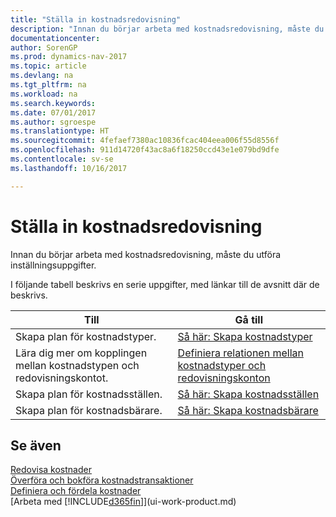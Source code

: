 ```yaml
---
title: "Ställa in kostnadsredovisning"
description: "Innan du börjar arbeta med kostnadsredovisning, måste du utföra inställningsuppgifter."
documentationcenter: 
author: SorenGP
ms.prod: dynamics-nav-2017
ms.topic: article
ms.devlang: na
ms.tgt_pltfrm: na
ms.workload: na
ms.search.keywords: 
ms.date: 07/01/2017
ms.author: sgroespe
ms.translationtype: HT
ms.sourcegitcommit: 4fefaef7380ac10836fcac404eea006f55d8556f
ms.openlocfilehash: 911d14720f43ac8a6f18250ccd43e1e079bd9dfe
ms.contentlocale: sv-se
ms.lasthandoff: 10/16/2017

---
```

# <a name="setting-up-cost-accounting"></a>Ställa in kostnadsredovisning
Innan du börjar arbeta med kostnadsredovisning, måste du utföra inställningsuppgifter.  

 I följande tabell beskrivs en serie uppgifter, med länkar till de avsnitt där de beskrivs.

|Till|Gå till|  
|--------|---------|  
|Skapa plan för kostnadstyper.|[Så här: Skapa kostnadstyper](finance-how-to-set-up-cost-types.md)|  
|Lära dig mer om kopplingen mellan kostnadstypen och redovisningskontot.|[Definiera relationen mellan kostnadstyper och redovisningskonton](finance-defining-the-relationship-between-cost-types-and-general-ledger-accounts.md)|  
|Skapa plan för kostnadsställen.|[Så här: Skapa kostnadsställen](finance-how-to-set-up-cost-centers.md)|  
|Skapa plan för kostnadsbärare.|[Så här: Skapa kostnadsbärare](finance-how-to-set-up-cost-objects.md)|  

## <a name="see-also"></a>Se även  
[Redovisa kostnader](finance-manage-cost-accounting.md)  
[Överföra och bokföra kostnadstransaktioner](finance-transfer-and-post-cost-entries.md)   
[Definiera och fördela kostnader](finance-define-and-allocate-costs.md)  
[Arbeta med [!INCLUDE[d365fin](includes/d365fin_md.md)]](ui-work-product.md)

